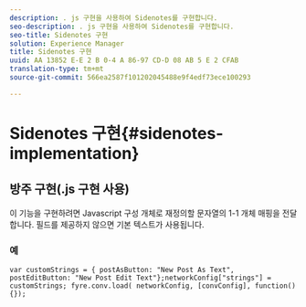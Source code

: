 ```yaml
---
description: . js 구현을 사용하여 Sidenotes를 구현합니다.
seo-description: . js 구현을 사용하여 Sidenotes를 구현합니다.
seo-title: Sidenotes 구현
solution: Experience Manager
title: Sidenotes 구현
uuid: AA 13852 E-E 2 B 0-4 A 86-97 CD-D 08 AB 5 E 2 CFAB
translation-type: tm+mt
source-git-commit: 566ea2587f101202045488e9f4edf73ece100293

---
```



# Sidenotes 구현{#sidenotes-implementation}

## 방주 구현(.js 구현 사용)

이 기능을 구현하려면 Javascript 구성 개체로 재정의할 문자열의 1-1 개체 매핑을 전달합니다. 필드를 제공하지 않으면 기본 텍스트가 사용됩니다.

### 예

```
var customStrings = { postAsButton: "New Post As Text", postEditButton: "New Post Edit Text"};networkConfig["strings"] = customStrings; fyre.conv.load( networkConfig, [convConfig], function(){});
```

